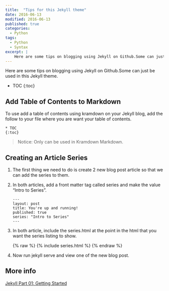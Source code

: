 ```yaml
---
title:  "Tips for this Jekyll theme"
date: 2016-06-13
modified: 2016-06-13
published: true
categories: 
  - Python
tags:
  - Python
  - Syntax
excerpt: |
    Here are some tips on blogging using Jekyll on Github.Some can just be used in this Jekyll theme.
---
```


Here are some tips on blogging using Jekyll on Github.Some can just be used in this Jekyll theme.

* TOC
{:toc}

## Add Table of Contents to Markdown

To use add a table of contents using kramdown on your Jekyll blog, add the follow to your file where you are want your table of contents.

```
* TOC
{:toc}
```

> Notice: Only can be used in Kramdown Markdown.

## Creating an Article Series

1. The first thing we need to do is create 2 new blog post article so that we can add the series to them.
2. In both articles, add a front matter tag called series and make the value “Intro to Series”.

   ```
   ---
   layout: post
   title: You're up and running!
   published: true
   series: "Intro to Series"	
   ---
   ```
3. In both article, include the series.html at the point in the html that you want the series listing to show.

   {% raw %}
		{% include series.html %}
   {% endraw %}
  
4. Now run jekyll serve and view one of the new blog post.

## More info

[Jekyll Part 01: Getting Started](http://digitaldrummerj.me//blogging-on-github-part-1-Getting-Started/)


